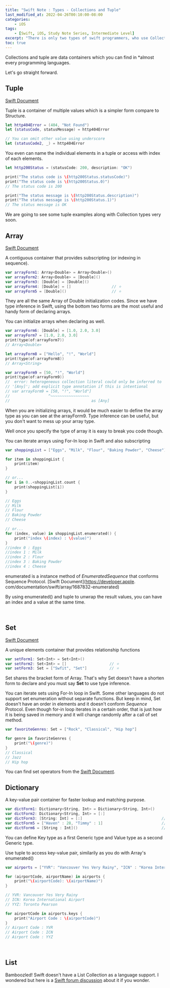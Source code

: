 ```yaml
---
title: "Swift Note : Types - Collections and Tuple"
last_modified_at: 2022-04-26T00:10:00-08:00
categories:
    - iOS
tags:
    - [Swift, iOS, Study Note Series, Intermediate Level]
excerpt: "There is only two types of swift programmers, who use Collections and also who use Collections."
toc: true
---
```


Collections and tuple are data containers which you can find in *almost every programming languages.

Let's go straight forward.

## Tuple

[Swift Document](https://docs.swift.org/swift-book/LanguageGuide/TheBasics.html#ID329)

Tuple is a container of multiple values which is a simpler form compare to Structure.

```swift
let http404Error = (404, "Not Found")
let (statusCode, statusMessage) = http404Error

// You can omit other value using underscore
let (statusCode2, _) = http404Error
```

You even can name the individual elements in a tuple or access with index of each elements.

```swift
let http200Status = (statusCode: 200, description: "OK")

print("The status code is \(http200Status.statusCode)")
print("The status code is \(http200Status.0)")
// The status code is 200

print("The status message is \(http200Status.description)")
print("The status message is \(http200Status.1)")
// The status message is OK
```

We are going to see some tuple examples along with Collection types very soon.
<br/>

## Array

[Swift Document](https://docs.swift.org/swift-book/LanguageGuide/CollectionTypes.html#ID107)

A contiguous container that provides subscripting (or indexing in sequence).

```swift
var arrayForm1: Array<Double> = Array<Double>()
var arrayForm2: Array<Double> = [Double]()
var arrayForm3: [Double] = [Double]()
var arrayForm4: [Double] = []                  // ⭐️
var arrayForm5 = [Double]()                    // ⭐️
```

They are all the same Array of Double initialization codes. Since we have type inference in Swift, using the bottom two forms are the most useful and handy form of declaring arrays.

You can initialize arrays when declaring as well.

```swift
var arrayForm6: [Double] = [1.0, 2.0, 3.0]
var arrayForm7 = [1.0, 2.0, 3.0]
print(type(of:arrayForm7))
// Array<Double>

let arrayForm8 = ["Hello", "!", "World"]
print(type(of:arrayForm8))
// Array<String>

var arrayForm9 = [50, "!", "World"]
print(type(of:arrayForm9))
//  error: heterogeneous collection literal could only be inferred to
// '[Any]'; add explicit type annotation if this is intentional
// var arrayForm9 = [50, "!", "World"]
//                 ^~~~~~~~~~~~~~~~~~
//                                    as [Any]
```

When you are initializing arrays, it would be much easier to define the array type as you can see at the arrayForm9. Type inference can be useful, but you don't want to mess up your array type.

Well once you specify the type of array it is easy to break you code though.

You can iterate arrays using For-In loop in Swift and also subscripting

```swift
var shoppingList = ["Eggs", "Milk", "Flour", "Baking Powder", "Cheese"]

for item in shoppingList {
    print(item)
}

// or...
for i in 0..<shoppingList.count {
    print(shoppingList[i])
}

// Eggs
// Milk
// Flour
// Baking Powder
// Cheese

// or...
for (index, value) in shoppingList.enumerated() {
    print("index \(index) : \(value)")
}
//index 0 : Eggs
//index 1 : Milk
//index 2 : Flour
//index 3 : Baking Powder
//index 4 : Cheese
```

enumerated is a instance method of *EnumeratedSequence* that conforms Sequence Protocol. [Swift Document](https://developer.apple.
com/documentation/swift/array/1687832-enumerated)

By using enumerated() and tuple to unwrap the result values, you can have an index and a value at the same time.

<br/>

## Set

[Swift Document](https://docs.swift.org/swift-book/LanguageGuide/CollectionTypes.html#ID484)

A unique elements container that provides relationship functions

```swift
var setForm1: Set<Int> = Set<Int>()
var setForm2: Set<Int> = []                   // ⭐️
var setForm3: Set = ["Swfit", "Set"]          // ⭐️
```

Set shares the bracket form of Array. That's why Set doesn't have a shorten form to declare and you must say **Set** to use type inference.

You can iterate sets using For-In loop in Swift. Some other languages do not support set enumeration without separate functions. But keep in mind, Set doesn't have an order in elements and it doesn't conform *Sequence* Protocol. Even though for-in loop iterates in a certain order, that is just how it is being saved in memory and it will change randomly after a call of set method.

```swift
var favoriteGenres: Set = ["Rock", "Classical", "Hip hop"]

for genre in favoriteGenres {
    print("\(genre)")
}
// Classical
// Jazz
// Hip hop
```

You can find set operators from the [Swift Document](https://docs.swift.org/swift-book/LanguageGuide/CollectionTypes.html#ID490).
<br/>

## Dictionary

A key-value pair container for faster lookup and matching purpose.

```swift
var dictForm1: Dictionary<String, Int> = Dictionary<String, Int>()
var dictForm2: Dictionary<String, Int> = [:]
var dictForm3: [String: Int] = [:]                                   // ⭐️
var dictForm5 = ["Haven" : 28, "Timmy" : 1]                          // ⭐️
var dictForm6 = [String : Int]()                                     // ⭐️
```

You can define Key type as a first Generic type and Value type as a second Generic type.

Use tuple to access key-value pair, similarily as you do with Array's enumerated()

```swift
var airports = ["YVR": "Vancouver Yes Very Rainy", "ICN" : "Korea International Airport", "YYZ": "Toronto Pearson"]

for (airportCode, airportName) in airports {
    print("\(airportCode): \(airportName)")
}

// YVR: Vancouver Yes Very Rainy
// ICN: Korea International Airport
// YYZ: Toronto Pearson

for airportCode in airports.keys {
    print("Airport Code : \(airportCode)")
}
// Airport Code : YVR
// Airport Code : ICN
// Airport Code : YYZ
```
<br/>

## List

Bamboozled! Swift doesn't have a List Collection as a language support. I wondered but here is a [Swift forum discussion](https://forums.swift.org/t/adding-a-linkedlist-type-to-the-standard-library/32339) about it if you wonder.
